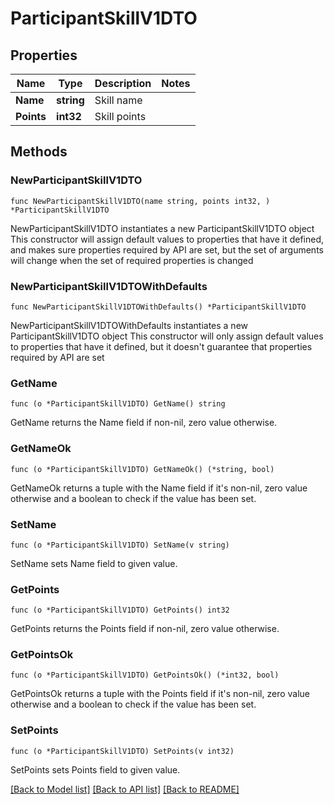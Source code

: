 # ParticipantSkillV1DTO

## Properties

Name | Type | Description | Notes
------------ | ------------- | ------------- | -------------
**Name** | **string** | Skill name | 
**Points** | **int32** | Skill points | 

## Methods

### NewParticipantSkillV1DTO

`func NewParticipantSkillV1DTO(name string, points int32, ) *ParticipantSkillV1DTO`

NewParticipantSkillV1DTO instantiates a new ParticipantSkillV1DTO object
This constructor will assign default values to properties that have it defined,
and makes sure properties required by API are set, but the set of arguments
will change when the set of required properties is changed

### NewParticipantSkillV1DTOWithDefaults

`func NewParticipantSkillV1DTOWithDefaults() *ParticipantSkillV1DTO`

NewParticipantSkillV1DTOWithDefaults instantiates a new ParticipantSkillV1DTO object
This constructor will only assign default values to properties that have it defined,
but it doesn't guarantee that properties required by API are set

### GetName

`func (o *ParticipantSkillV1DTO) GetName() string`

GetName returns the Name field if non-nil, zero value otherwise.

### GetNameOk

`func (o *ParticipantSkillV1DTO) GetNameOk() (*string, bool)`

GetNameOk returns a tuple with the Name field if it's non-nil, zero value otherwise
and a boolean to check if the value has been set.

### SetName

`func (o *ParticipantSkillV1DTO) SetName(v string)`

SetName sets Name field to given value.


### GetPoints

`func (o *ParticipantSkillV1DTO) GetPoints() int32`

GetPoints returns the Points field if non-nil, zero value otherwise.

### GetPointsOk

`func (o *ParticipantSkillV1DTO) GetPointsOk() (*int32, bool)`

GetPointsOk returns a tuple with the Points field if it's non-nil, zero value otherwise
and a boolean to check if the value has been set.

### SetPoints

`func (o *ParticipantSkillV1DTO) SetPoints(v int32)`

SetPoints sets Points field to given value.



[[Back to Model list]](../README.md#documentation-for-models) [[Back to API list]](../README.md#documentation-for-api-endpoints) [[Back to README]](../README.md)


